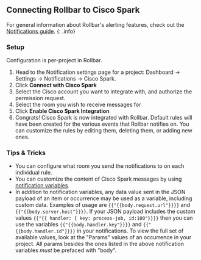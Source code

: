 ## Connecting Rollbar to Cisco Spark

For general information about Rollbar's alerting features, check out the [Notifications guide](../notifications/). 
{: .info}

### Setup

Configuration is per-project in Rollbar.

1.  Head to the Notification settings page for a project: Dashboard ->
    Settings -> Notifications -> Cisco Spark.
2.  Click **Connect with Cisco Spark**
3.  Select the Cisco account you want to integrate with, and authorize the
    permission request.
4.  Select the room you wish to receive messages for
5.  Click **Enable Cisco Spark Integration**
6.  Congrats! Cisco Spark is now integrated with Rollbar. Default rules will
    have been created for the various events that Rollbar notifies on.
    You can customize the rules by editing them, deleting them, or
    adding new ones.

### Tips & Tricks

* You can configure what room you send the notifications to on each individual rule.
* You can customize the content of Cisco Spark messages by using [notification variables](/docs/notification-variables/).
* In addition to notification variables, any data value sent in the JSON payload of an item or occurrence may be used as a variable, including custom data. Examples of usage are `{{"{{body.request.url"}}}}` and `{{"{{body.server.host"}}}}`. If your JSON payload includes the custom values `{{"{{ handler: { key: process-job, id:100"}}}}` then you can use the variables `{{"{{body.handler.key"}}}}` and `{{"{{body.handler.id"}}}}` in your notifications. To view the full set of available values, look at the "Params" values of an occurrence in your project. All params besides the ones listed in the above notification variables *must* be prefaced with "body".

